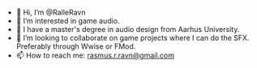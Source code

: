 - 👋 Hi, I’m @RalleRavn
- 👀 I’m interested in game audio.
- 🌱 I have a master's degree in audio design from Aarhus University.
- 💞️ I’m looking to collaborate on game projects where I can do the SFX. Preferably through Wwise or FMod.
- 📫 How to reach me: rasmus.r.ravn@gmail.com

<!---
RalleRavn/RalleRavn is a ✨ special ✨ repository because its `README.md` (this file) appears on your GitHub profile.
You can click the Preview link to take a look at your changes.
--->
